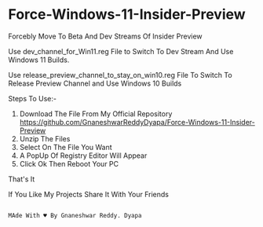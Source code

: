 # Force-Windows-11-Insider-Preview
Forcebly Move To Beta And Dev Streams Of Insider Preview


Use dev_channel_for_Win11.reg File to Switch To Dev Stream And Use Windows 11 Builds.


Use release_preview_channel_to_stay_on_win10.reg File To Switch To Release Preview Channel and Use Windows 10 Builds


Steps To Use:-
1. Download The File From My Official Repository https://github.com/GnaneshwarReddyDyapa/Force-Windows-11-Insider-Preview
2. Unzip The Files
3. Select On The File You Want 
4. A PopUp Of Registry Editor Will Appear
5. Click Ok Then Reboot Your PC

That's It 


If You Like My Projects Share It With Your Friends
                                                                                                           
                                                                                                           MAde With ♥ By Gnaneshwar Reddy. Dyapa

